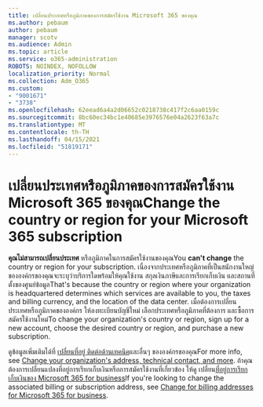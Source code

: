 ```yaml
---
title: เปลี่ยนประเทศหรือภูมิภาคของการสมัครใช้งาน Microsoft 365 ของคุณ
ms.author: pebaum
author: pebaum
manager: scotv
ms.audience: Admin
ms.topic: article
ms.service: o365-administration
ROBOTS: NOINDEX, NOFOLLOW
localization_priority: Normal
ms.collection: Adm_O365
ms.custom:
- "9001671"
- "3738"
ms.openlocfilehash: 62eead6a4a2d06652c0218738c417f2c6aa0159c
ms.sourcegitcommit: 8bc60ec34bc1e40685e3976576e04a2623f63a7c
ms.translationtype: MT
ms.contentlocale: th-TH
ms.lasthandoff: 04/15/2021
ms.locfileid: "51819171"
---
```

# <a name="change-the-country-or-region-for-your-microsoft-365-subscription"></a><span data-ttu-id="d29cb-102">เปลี่ยนประเทศหรือภูมิภาคของการสมัครใช้งาน Microsoft 365 ของคุณ</span><span class="sxs-lookup"><span data-stu-id="d29cb-102">Change the country or region for your Microsoft 365 subscription</span></span>

<span data-ttu-id="d29cb-103">**คุณไม่สามารถเปลี่ยนประเทศ** หรือภูมิภาคในการสมัครใช้งานของคุณ</span><span class="sxs-lookup"><span data-stu-id="d29cb-103">You **can't change** the country or region for your subscription.</span></span> <span data-ttu-id="d29cb-104">เนื่องจากประเทศหรือภูมิภาคที่เป็นสนักงานใหญ่ขององค์กรของคุณจะระบุว่าบริการใดพร้อมให้คุณใช้งาน สกุลเงินภาษีและการเรียกเก็บเงิน และสถานที่ตั้งของศูนย์ข้อมูล</span><span class="sxs-lookup"><span data-stu-id="d29cb-104">That's because the country or region where your organization is headquartered determines which services are available to you, the taxes and billing currency, and the location of the data center.</span></span> <span data-ttu-id="d29cb-105">เมื่อต้องการเปลี่ยนประเทศหรือภูมิภาคขององค์กร ให้ลงทะเบียนบัญชีใหม่ เลือกประเทศหรือภูมิภาคที่ต้องการ และซื้อการสมัครใช้งานใหม่</span><span class="sxs-lookup"><span data-stu-id="d29cb-105">To change your organization's country or region, sign up for a new account, choose the desired country or region, and purchase a new subscription.</span></span>

<span data-ttu-id="d29cb-106">ดูข้อมูลเพิ่มเติมได้ที่ [เปลี่ยนที่อยู่ ติดต่อด้านเทคนิค](https://docs.microsoft.com/microsoft-365/admin/manage/change-address-contact-and-more?view=o365-worldwide)และอื่นๆ ขององค์กรของคุณ</span><span class="sxs-lookup"><span data-stu-id="d29cb-106">For more info, see [Change your organization's address, technical contact, and more](https://docs.microsoft.com/microsoft-365/admin/manage/change-address-contact-and-more?view=o365-worldwide).</span></span> <span data-ttu-id="d29cb-107">ถ้าคุณต้องการเปลี่ยนแปลงที่อยู่การเรียกเก็บเงินหรือการสมัครใช้งานที่เกี่ยวข้อง ให้ดู เปลี่ยน[ที่อยู่การเรียกเก็บเงินของ Microsoft 365 for business](https://docs.microsoft.com/microsoft-365/commerce/billing-and-payments/change-your-billing-addresses?view=o365-worldwide)</span><span class="sxs-lookup"><span data-stu-id="d29cb-107">If you're looking to change the associated billing or subscription address, see [Change for billing addresses for Microsoft 365 for business](https://docs.microsoft.com/microsoft-365/commerce/billing-and-payments/change-your-billing-addresses?view=o365-worldwide).</span></span> 
